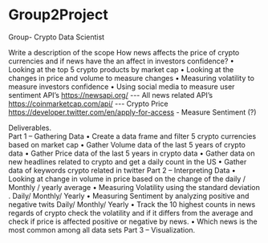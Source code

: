 # Group2Project
Group- Crypto Data Scientist

Write a description of the scope
How news affects the price of crypto currencies and if news have the an affect in investors confidence? 
•	Looking at the top 5 crypto products by market cap
•	Looking at the changes in price and volume to measure changes 
•	Measuring volatility to measure investors confidence 
•	Using social media to measure user sentiment 
API’s
https://newsapi.org/ --- All news related API’s
https://coinmarketcap.com/api/ --- Crypto Price
https://developer.twitter.com/en/apply-for-access - Measure Sentiment (?)

Deliverables.  
Part 1 – Gathering Data
•	Create a data frame and filter 5 crypto currencies based on market cap
•	Gather Volume data of the last 5 years of crypto data 
•	Gather Price data of the last 5 years in crypto data 
•	Gather data on new headlines related to crypto and get a daily count in the US
•	Gather data of keywords crypto related in twitter
Part 2 – Interpreting  Data
•	Looking at change in volume in price based on the change of the daily / Monthly / yearly average
•	Measuring Volatility using the standard deviation . Daily/ Monthly/ Yearly
•	Measuring Sentiment by analyzing positive and negative twits  Daily/ Monthly/ Yearly
•	Track the 10 highest counts in news regards of crypto check the volatility and if it differs from the average and check if price is affected positive or negative by news. 
•	Which news is the most common among all data sets
Part 3 – Visualization. 



